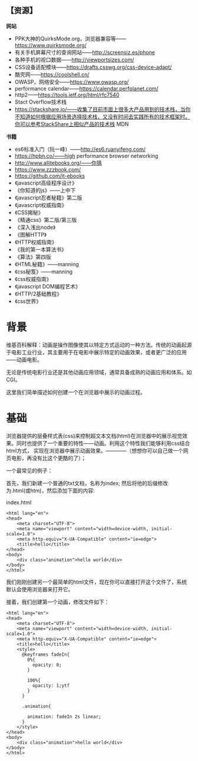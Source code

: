 ## 【资源】
**网站**
- PPK大神的QuirksMode.org，浏览器兼容等——https://www.quirksmode.org/
- 有关手机屏幕尺寸的查询网站——http://screensiz.es/phone
- 各种手机的视口数据——http://viewportsizes.com/
- CSS设备适配模块——https://drafts.csswg.org/css-device-adapt/
- 酷壳网——https://coolshell.cn/
- OWASP，网络安全——https://www.owasp.org/
- performance calendar——https://calendar.perfplanet.com/
- http2——https://tools.ietf.org/html/rfc7540
- Stact Overflow技术栈
- https://stackshare.io/——收集了目前市面上很多大产品用到的技术栈，当你不知道如何根据应用场景选择技术栈，又没有时间去实践所有的技术框架时。你可以参考StackShare上相似产品的技术栈
MDN

**书籍**
- es6标准入门（阮一峰）——http://es6.ruanyifeng.com/
- https://hpbn.co/——high performance browser networking
- http://www.allitebooks.org/——你猜
- https://www.zzzbook.com/
- https://github.com/it-ebooks
- 《javascript高级程序设计》
- 《你知道的js》——上中下
- 《javascript忍者秘籍》第二版
- 《javascript权威指南》
- 《CSS揭秘》
- 《精通css》第二版/第三版
- 《深入浅出node》
- 《图解HTTP》
- 《HTTP权威指南》
- 《我的第一本算法书》
- 《算法》第四版
- 《HTML秘籍》——manning
- 《css秘笈》——manning
- 《css权威指南》
- 《javascript DOM编程艺术》
- 《HTTP/2基础教程》
- 《css世界》

# 背景

维基百科解释：动画是操作图像使其以特定方式运动的一种方法。传统的动画起源于电影工业行业，其主要用于在电影中展示特定的动画效果，或者更广泛的应用——动画电影。

无论是传统电影行业还是其他动画应用领域，通常具备成熟的动画应用和体系。如CGI。

这里我们简单描述如何创建一个在浏览器中展示的动画过程。


# 基础

浏览器提供的层叠样式表(css)来控制超文本文档(html)在浏览器中的展示视觉效果。同时也提供了一个重要的特性——动画。利用这个特性我们能够利用css结合html方式，
实现在浏览器中展示动画效果。————（想想你可以自己做一个网页电影，再没有比这个更酷的了）；

一个最常见的例子：

首先，我们新建一个普通的txt文档，名称为index; 然后将他的后缀修改为.html(或htm)，然后添加下面的内容:

index.html

```
<html lang="en">
<head>
    <meta charset="UTF-8">
    <meta name="viewport" content="width=device-width, initial-scale=1.0">
    <meta http-equiv="X-UA-Compatible" content="ie=edge">
    <title>hello</title>
</head>
<body>
    <div class="animation">hello world</div>
</body>
</html>
```
我们刚刚创建另一个最简单的html文件，现在你可以直接打开这个文件了，系统默认会使用浏览器来打开它。

接着，我们创建第一个动画，修改文件如下：

```
<html lang="en">
<head>
    <meta charset="UTF-8">
    <meta name="viewport" content="width=device-width, initial-scale=1.0">
    <meta http-equiv="X-UA-Compatible" content="ie=edge">
    <title>hello</title>
    <style>
      @keyframes fadeIn{
        0%{
          opacity: 0;
        }
        
        100%{
          opacity: 1;ytf
        }
      }
      
      .animation{
        
        animation: fadeIn 2s linear;
      }
    </style>
</head>
<body>
    <div class="animation">hello world</div>
</body>
</html>
```

